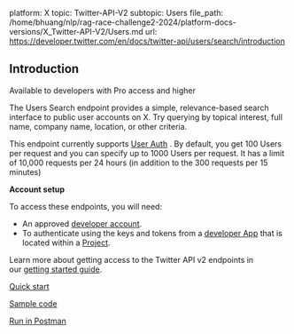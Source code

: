 platform: X
topic: Twitter-API-V2
subtopic: Users
file_path: /home/bhuang/nlp/rag-race-challenge2-2024/platform-docs-versions/X_Twitter-API-V2/Users.md
url: https://developer.twitter.com/en/docs/twitter-api/users/search/introduction


## Introduction

Available to developers with Pro access and higher

The Users Search endpoint provides a simple, relevance-based search interface to public user accounts on X. Try querying by topical interest, full name, company name, location, or other criteria.  

This endpoint currently supports [User Auth](https://developer.twitter.com/en/docs/authentication/oauth-1-0a) . By default, you get 100 Users per request and you can specify up to 1000 Users per request. It has a limit of 10,000 requests per 24 hours (in addition to the 300 requests per 15 minutes)

**Account setup**

To access these endpoints, you will need:

* An approved [developer account](https://developer.twitter.com/en/portal/petition/essential/basic-info).
* To authenticate using the keys and tokens from a [developer App](https://developer.twitter.com/en/docs/apps) that is located within a [Project](https://developer.twitter.com/en/docs/projects). 

Learn more about getting access to the Twitter API v2 endpoints in our [getting started guide](https://developer.twitter.com/en/docs/twitter-api/getting-started/getting-access-to-the-twitter-api).

[Quick start](https://developer.twitter.com/en/docs/twitter-api/users/search/quick-start)

[Sample code](https://github.com/twitterdev/Twitter-API-v2-sample-code)

[Run in Postman](https://t.co/twitter-api-postman)